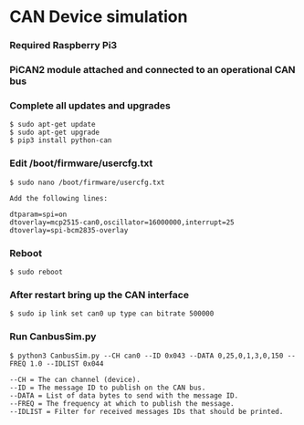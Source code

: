 # CAN Device simulation

### Required Raspberry Pi3 
### PiCAN2 module attached and connected to an operational CAN bus

### Complete all updates and upgrades

    $ sudo apt-get update
    $ sudo apt-get upgrade
    $ pip3 install python-can


### Edit /boot/firmware/usercfg.txt 
   
    $ sudo nano /boot/firmware/usercfg.txt

    Add the following lines:

    dtparam=spi=on
    dtoverlay=mcp2515-can0,oscillator=16000000,interrupt=25
    dtoverlay=spi-bcm2835-overlay  

### Reboot

    $ sudo reboot

### After restart bring up the CAN interface

    $ sudo ip link set can0 up type can bitrate 500000  

### Run CanbusSim.py   

    $ python3 CanbusSim.py --CH can0 --ID 0x043 --DATA 0,25,0,1,3,0,150 --FREQ 1.0 --IDLIST 0x044

    --CH = The can channel (device).
    --ID = The message ID to publish on the CAN bus.
    --DATA = List of data bytes to send with the message ID.
    --FREQ = The frequency at which to publish the message.
    --IDLIST = Filter for received messages IDs that should be printed.

